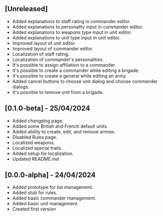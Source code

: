 ## [Unreleased]

- Added explanations to staff rating in commander editor.
- Added explanations to personality input in commander editor.
- Added explanations to weapons type input in unit editor.
- Added explanations to unit type input in unit editor.
- Improved layout of unit editor.
- Improved layout of commander editor.
- Localization of staff rating.
- Localization of commander's personalities.
- It's possible to assign affiliation to a commander.
- It's possible to create a commander while editing a brigade.
- It's possible to create a general while editing an army.
- Added cancel buttons to choose unit dialog and choose commander dialogs.
- It's possible to remove unit from a brigade.

## [0.1.0-beta] - 25/04/2024

- Added changelog page.
- Added some British and French default units.
- Added ability to create, edit, and remove armies.
- Disabled Rules page.
- Localized weapons.
- Localized special traits.
- Added setup for localization.
- Updated README.md

## [0.0.0-alpha] - 24/04/2024

- Added prototype for list management.
- Added stub for rules.
- Added basic commander management.
- Added basic unit management.
- Created first version
